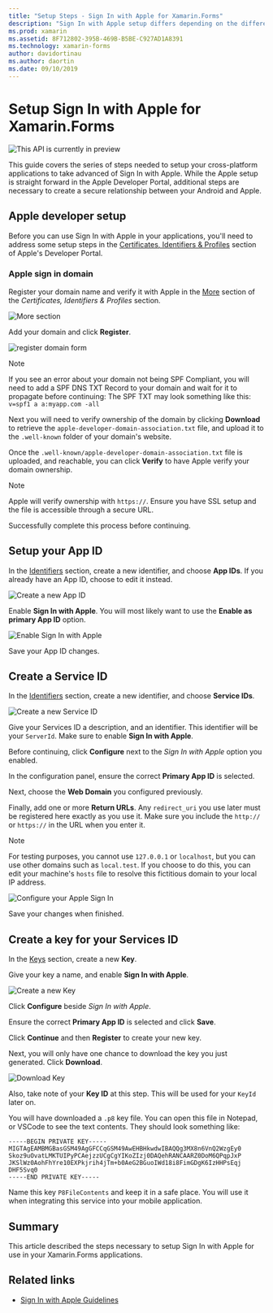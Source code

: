 ```yaml
---
title: "Setup Steps - Sign In with Apple for Xamarin.Forms"
description: "Sign In with Apple setup differs depending on the different platforms your mobile application targets."
ms.prod: xamarin
ms.assetid: 8F712802-395B-469B-B5BE-C927AD1A8391
ms.technology: xamarin-forms
author: davidortinau
ms.author: daortin
ms.date: 09/10/2019
---
```


# Setup Sign In with Apple for Xamarin.Forms

![This API is currently in preview](~/media/shared/preview.png)

This guide covers the series of steps needed to setup your cross-platform applications to take advanced of Sign In with Apple. While the Apple setup is straight forward in the Apple Developer Portal, additional steps are necessary to create a secure relationship between your Android and Apple. 

## Apple developer setup

Before you can use Sign In with Apple in your applications, you'll need to address some setup steps in the [Certificates, Identifiers & Profiles](https://developer.apple.com/account/resources/) section of Apple's Developer Portal.

### Apple sign in domain

Register your domain name and verify it with Apple in the [More](https://developer.apple.com/account/resources/services/list) section of the *Certificates, Identifiers & Profiles* section.

![More section](sign-in-images/readme-signin-domain-configure.png)

Add your domain and click **Register**.

![register domain form](sign-in-images/readme-signin-domain-more.png)

> [!NOTE]
> If you see an error about your domain not being SPF Compliant, you will need to add a SPF DNS TXT Record to your domain and wait for it to propagate before continuing:
> The SPF TXT may look something like this:
> `v=spf1 a a:myapp.com -all`

Next you will need to verify ownership of the domain by clicking **Download** to retrieve the `apple-developer-domain-association.txt` file, and upload it to the `.well-known` folder of your domain's website.

Once the `.well-known/apple-developer-domain-association.txt` file is uploaded, and reachable, you can click **Verify** to have Apple verify your domain ownership.

> [!NOTE]
> Apple will verify ownership with `https://`. Ensure you have SSL setup and the file is accessible through a secure URL.

Successfully complete this process before continuing.

## Setup your App ID

In the [Identifiers](https://developer.apple.com/account/resources/identifiers/list) section, create a new identifier, and choose **App IDs**. If you already have an App ID, choose to edit it instead.

![Create a new App ID](sign-in-images/readme-appid-create.png)

Enable **Sign In with Apple**. You will most likely want to use the **Enable as primary App ID** option.

![Enable Sign In with Apple](sign-in-images/readme-appid-signin.png)

Save your App ID changes.

## Create a Service ID

In the [Identifiers](https://developer.apple.com/account/resources/identifiers/list/serviceId) section, create a new identifier, and choose **Service IDs**.

![Create a new Service ID](sign-in-images/readme-serviceid-create.png)

Give your Services ID a description, and an identifier.  This identifier will be your `ServerId`.  Make sure to enable **Sign In with Apple**.

Before continuing, click **Configure** next to the _Sign In with Apple_ option you enabled.

In the configuration panel, ensure the correct **Primary App ID** is selected.

Next, choose the **Web Domain** you configured previously.

Finally, add one or more **Return URLs**.  Any `redirect_uri` you use later must be registered here exactly as you use it.  Make sure you include the `http://` or `https://` in the URL when you enter it.

> [!NOTE]
> For testing purposes, you cannot use `127.0.0.1` or `localhost`, but you can use other domains such as `local.test`.  If you choose to do this, you can edit your machine's `hosts` file to resolve this fictitious domain to your local IP address.

![Configure your Apple Sign In](sign-in-images/readme-serviceid-configure.png)

Save your changes when finished.

## Create a key for your Services ID

In the [Keys](https://developer.apple.com/account/resources/authkeys/list) section, create a new **Key**.

Give your key a name, and enable **Sign In with Apple**.

![Create a new Key](sign-in-images/readme-key-create.png)

Click **Configure** beside _Sign In with Apple_.

Ensure the correct **Primary App ID** is selected and click **Save**.

Click **Continue** and then **Register** to create your new key.

Next, you will only have one chance to download the key you just generated.  Click **Download**.

![Download Key](sign-in-images/readme-key-download.png)

Also, take note of your **Key ID** at this step. This will be used for your `KeyId` later on.

You will have downloaded a `.p8` key file.  You can open this file in Notepad, or VSCode to see the text contents.  They should look something like:

```
-----BEGIN PRIVATE KEY-----
MIGTAgEAMBMGBasGSM49AgGFCCqGSM49AwEHBHkwdwIBAQQg3MX8n6VnQ2WzgEy0
Skoz9uOvatLMKTUIPyPCAejzzUCgCgYIKoZIzj0DAQehRANCAARZ0DoM6QPqpJxP
JKSlWz0AohFhYre10EXPkjrih4jTm+b0AeG2BGuoIWd18i8FimGDgK6IzHHPsEqj
DHF5Svq0
-----END PRIVATE KEY-----
```

Name this key `P8FileContents` and keep it in a safe place. You will use it when integrating this service into your mobile application.

## Summary

This article described the steps necessary to setup Sign In with Apple for use in your Xamarin.Forms applications.

## Related links

- [Sign In with Apple Guidelines](https://developer.apple.com/design/human-interface-guidelines/sign-in-with-apple/overview/)
  